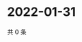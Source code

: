 # 2022-01-31

共 0 条

<!-- BEGIN WEIBO -->
<!-- 最后更新时间 Mon Jan 31 2022 16:16:57 GMT+0800 (China Standard Time) -->

<!-- END WEIBO -->
